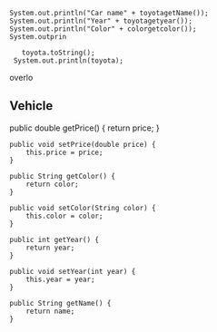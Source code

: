     System.out.println("Car name" + toyotagetName());
    System.out.println("Year" + toyotagetyear());
    System.out.println("Color" + colorgetcolor());
    System.outprin

       toyota.toString();
     System.out.println(toyota);

overlo

## Vehicle
public double getPrice() {
return price;
}

    public void setPrice(double price) {
        this.price = price;
    }

    public String getColor() {
        return color;
    }

    public void setColor(String color) {
        this.color = color;
    }

    public int getYear() {
        return year;
    }

    public void setYear(int year) {
        this.year = year;
    }

    public String getName() {
        return name;
    }